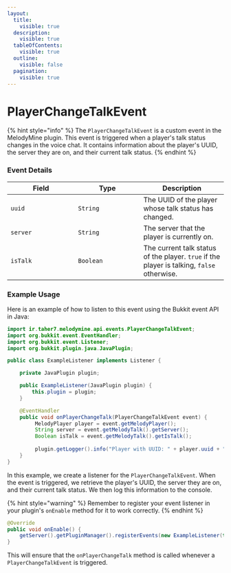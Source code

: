 ```yaml
---
layout:
  title:
    visible: true
  description:
    visible: true
  tableOfContents:
    visible: true
  outline:
    visible: false
  pagination:
    visible: true
---
```


# PlayerChangeTalkEvent

{% hint style="info" %}
The `PlayerChangeTalkEvent` is a custom event in the MelodyMine plugin. This event is triggered when a player's talk status changes in the voice chat. It contains information about the player's UUID, the server they are on, and their current talk status.
{% endhint %}

### Event Details

<table><thead><tr><th width="141">Field</th><th width="136">Type</th><th>Description</th></tr></thead><tbody><tr><td><code>uuid</code></td><td><code>String</code></td><td>The UUID of the player whose talk status has changed.</td></tr><tr><td><code>server</code></td><td><code>String</code></td><td>The server that the player is currently on.</td></tr><tr><td><code>isTalk</code></td><td><code>Boolean</code></td><td>The current talk status of the player. <code>true</code> if the player is talking, <code>false</code> otherwise.</td></tr></tbody></table>

### Example Usage

Here is an example of how to listen to this event using the Bukkit event API in Java:

```java
import ir.taher7.melodymine.api.events.PlayerChangeTalkEvent;
import org.bukkit.event.EventHandler;
import org.bukkit.event.Listener;
import org.bukkit.plugin.java.JavaPlugin;

public class ExampleListener implements Listener {

    private JavaPlugin plugin;

    public ExampleListener(JavaPlugin plugin) {
        this.plugin = plugin;
    }

    @EventHandler
    public void onPlayerChangeTalk(PlayerChangeTalkEvent event) {
         MelodyPlayer player = event.getMelodyPlayer();
         String server = event.getMelodyTalk().getServer();
         Boolean isTalk = event.getMelodyTalk().getIsTalk();
           
         plugin.getLogger().info("Player with UUID: " + player.uuid + " on server: " + server + " has changed their talk status to: " + (isTalk ? "talking" : "not talking"));
    }
}
```

In this example, we create a listener for the `PlayerChangeTalkEvent`. When the event is triggered, we retrieve the player's UUID, the server they are on, and their current talk status. We then log this information to the console.

{% hint style="warning" %}
Remember to register your event listener in your plugin's `onEnable` method for it to work correctly.
{% endhint %}

```java
@Override
public void onEnable() {
    getServer().getPluginManager().registerEvents(new ExampleListener(this), this);
}
```

This will ensure that the `onPlayerChangeTalk` method is called whenever a `PlayerChangeTalkEvent` is triggered.
